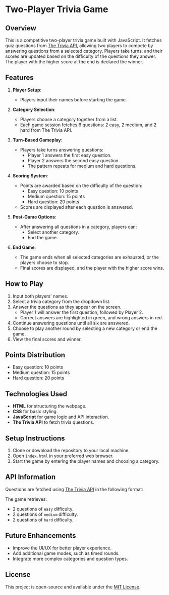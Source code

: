 # Two-Player Trivia Game

## Overview

This is a competitive two-player trivia game built with JavaScript. It fetches quiz questions from [The Trivia API](https://the-trivia-api.com/docs/v2/), allowing two players to compete by answering questions from a selected category. Players take turns, and their scores are updated based on the difficulty of the questions they answer. The player with the higher score at the end is declared the winner.

## Features

1. **Player Setup**:
   - Players input their names before starting the game.

2. **Category Selection**:
   - Players choose a category together from a list.
   - Each game session fetches 6 questions: 2 easy, 2 medium, and 2 hard from The Trivia API.

3. **Turn-Based Gameplay**:
   - Players take turns answering questions:
     - Player 1 answers the first easy question.
     - Player 2 answers the second easy question.
     - The pattern repeats for medium and hard questions.

4. **Scoring System**:
   - Points are awarded based on the difficulty of the question:
     - Easy question: 10 points
     - Medium question: 15 points
     - Hard question: 20 points
   - Scores are displayed after each question is answered.

5. **Post-Game Options**:
   - After answering all questions in a category, players can:
     - Select another category.
     - End the game.

6. **End Game**:
   - The game ends when all selected categories are exhausted, or the players choose to stop.
   - Final scores are displayed, and the player with the higher score wins.

## How to Play

1. Input both players' names.
2. Select a trivia category from the dropdown list.
3. Answer the questions as they appear on the screen.
   - Player 1 will answer the first question, followed by Player 2.
   - Correct answers are highlighted in green, and wrong answers in red.
4. Continue answering questions until all six are answered.
5. Choose to play another round by selecting a new category or end the game.
6. View the final scores and winner.

## Points Distribution

- Easy question: 10 points
- Medium question: 15 points
- Hard question: 20 points

## Technologies Used

- **HTML** for structuring the webpage.
- **CSS** for basic styling.
- **JavaScript** for game logic and API interaction.
- **The Trivia API** to fetch trivia questions.

## Setup Instructions

1. Clone or download the repository to your local machine.
2. Open `index.html` in your preferred web browser.
3. Start the game by entering the player names and choosing a category.

## API Information

Questions are fetched using [The Trivia API](https://the-trivia-api.com/docs/v2/) in the following format:


The game retrieves:
- 2 questions of `easy` difficulty.
- 2 questions of `medium` difficulty.
- 2 questions of `hard` difficulty.

## Future Enhancements

- Improve the UI/UX for better player experience.
- Add additional game modes, such as timed rounds.
- Integrate more complex categories and question types.

## License

This project is open-source and available under the [MIT License](LICENSE).
